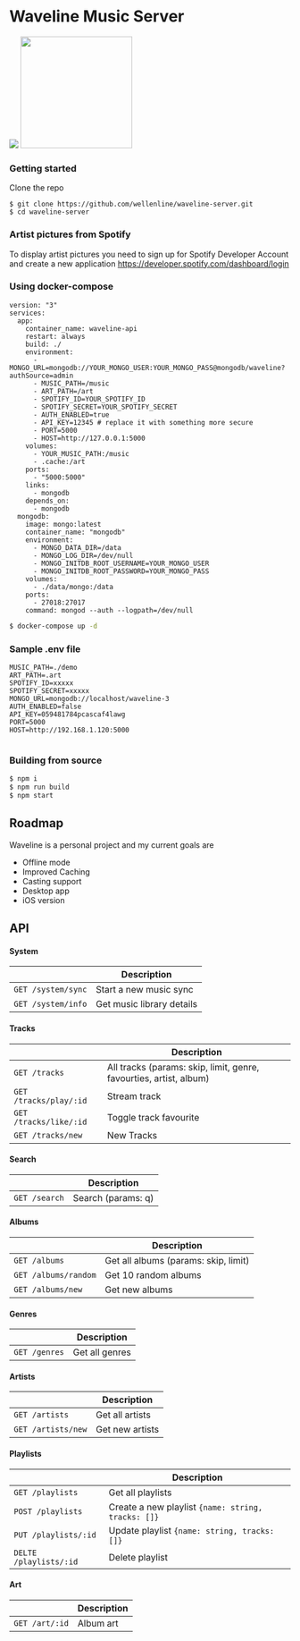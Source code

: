 # Waveline Music Server
<img src="https://preview.redd.it/3vujqpdulbi41.png?width=2756&format=png&auto=webp&s=2cd56216825a7e9d9145e6b1fb2eb7750bb079d3">

<a href="https://play.google.com/store/apps/details?id=com.waveline.app" target="_blank">
<img src="https://play.google.com/intl/en_us/badges/images/generic/en_badge_web_generic.png" width="200">
</a>



### Getting started

Clone the repo
```Sh
$ git clone https://github.com/wellenline/waveline-server.git
$ cd waveline-server
```

### Artist pictures from Spotify
To display artist pictures you need to sign up for Spotify Developer Account and create a new application
https://developer.spotify.com/dashboard/login


### Using docker-compose
```docker
version: "3"
services:
  app:
    container_name: waveline-api
    restart: always
    build: ./
    environment:
      - MONGO_URL=mongodb://YOUR_MONGO_USER:YOUR_MONGO_PASS@mongodb/waveline?authSource=admin
      - MUSIC_PATH=/music
      - ART_PATH=/art
      - SPOTIFY_ID=YOUR_SPOTIFY_ID
      - SPOTIFY_SECRET=YOUR_SPOTIFY_SECRET
      - AUTH_ENABLED=true
      - API_KEY=12345 # replace it with something more secure
      - PORT=5000
      - HOST=http://127.0.0.1:5000
    volumes:
      - YOUR_MUSIC_PATH:/music
      - .cache:/art
    ports:
      - "5000:5000"
    links:
      - mongodb
    depends_on:
      - mongodb
  mongodb:
    image: mongo:latest
    container_name: "mongodb"
    environment:
      - MONGO_DATA_DIR=/data
      - MONGO_LOG_DIR=/dev/null
      - MONGO_INITDB_ROOT_USERNAME=YOUR_MONGO_USER
      - MONGO_INITDB_ROOT_PASSWORD=YOUR_MONGO_PASS
    volumes:
      - ./data/mongo:/data
    ports:
      - 27018:27017
    command: mongod --auth --logpath=/dev/null
 ```

```sh
$ docker-compose up -d
```

### Sample .env file
```env
MUSIC_PATH=./demo
ART_PATH=.art
SPOTIFY_ID=xxxxx
SPOTIFY_SECRET=xxxxx
MONGO_URL=mongodb://localhost/waveline-3
AUTH_ENABLED=false
API_KEY=059481784pcascaf4lawg
PORT=5000
HOST=http://192.168.1.120:5000


```
### Building from source
```sh
$ npm i
$ npm run build
$ npm start
```

## Roadmap
Waveline is a personal project and my current goals are

* Offline mode
* Improved Caching
* Casting support
* Desktop app
* iOS version


## API
#### System
|                |Description                    |
|----------------|-------------------------------|
|`GET /system/sync`|Start a new music sync|
|`GET /system/info`|Get music library details|


#### Tracks
|                |Description                    |
|----------------|-------------------------------|
|`GET /tracks`|All tracks (params: skip, limit, genre, favourties, artist, album)|
|`GET /tracks/play/:id`|Stream track|
|`GET /tracks/like/:id`| Toggle track favourite |
|`GET /tracks/new`|New Tracks|

#### Search
|                |Description                    |
|----------------|-------------------------------|
|`GET /search`| Search (params: q) |


#### Albums
|                |Description                    |
|----------------|-------------------------------|
|`GET /albums`| Get all albums (params: skip, limit) |
|`GET /albums/random`| Get 10 random albums |
|`GET /albums/new`| Get new albums |

#### Genres
|                |Description                    |
|----------------|-------------------------------|
|`GET /genres`| Get all genres |

#### Artists
|                |Description                    |
|----------------|-------------------------------|
|`GET /artists`| Get all artists |
|`GET /artists/new`| Get new artists |

#### Playlists
|                |Description                    |
|----------------|-------------------------------|
|`GET /playlists`| Get all playlists |
|`POST /playlists`| Create a new playlist `{name: string, tracks: []}` |
|`PUT /playlists/:id`| Update playlist `{name: string, tracks: []}` |
|`DELTE /playlists/:id`| Delete playlist |


#### Art
|                |Description                    |
|----------------|-------------------------------|
|`GET /art/:id`| Album art |
